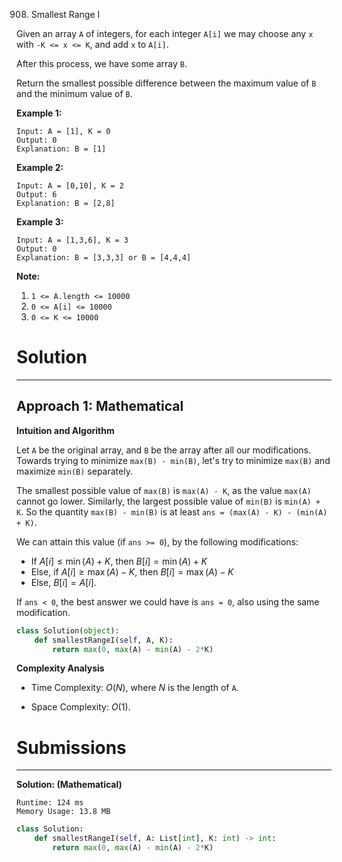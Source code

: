 908. Smallest Range I

Given an array `A` of integers, for each integer `A[i]` we may choose any `x` with `-K <= x <= K`, and add `x` to `A[i]`.

After this process, we have some array `B`.

Return the smallest possible difference between the maximum value of `B` and the minimum value of `B`.

 

**Example 1:**
```
Input: A = [1], K = 0
Output: 0
Explanation: B = [1]
```

**Example 2:**
```
Input: A = [0,10], K = 2
Output: 6
Explanation: B = [2,8]
```

**Example 3:**
```
Input: A = [1,3,6], K = 3
Output: 0
Explanation: B = [3,3,3] or B = [4,4,4]
```

**Note:**

1. `1 <= A.length <= 10000`
1. `0 <= A[i] <= 10000`
1. `0 <= K <= 10000`

# Solution
---
## Approach 1: Mathematical
**Intuition and Algorithm**

Let `A` be the original array, and `B` be the array after all our modifications. Towards trying to minimize `max(B) - min(B)`, let's try to minimize `max(B)` and maximize `min(B)` separately.

The smallest possible value of `max(B)` is `max(A) - K`, as the value `max(A)` cannot go lower. Similarly, the largest possible value of `min(B)` is `min(A) + K`. So the quantity `max(B) - min(B)` is at least `ans = (max(A) - K) - (min(A) + K)`.

We can attain this value (if `ans >= 0`), by the following modifications:

* If $A[i] \leq \min(A) + K$, then $B[i] = \min(A) + K$
* Else, if $A[i] \geq \max(A) - K$, then $B[i] = \max(A) - K$
* Else, $B[i] = A[i]$.

If `ans < 0`, the best answer we could have is `ans = 0`, also using the same modification.

```python
class Solution(object):
    def smallestRangeI(self, A, K):
        return max(0, max(A) - min(A) - 2*K)
```

**Complexity Analysis**

* Time Complexity: $O(N)$, where $N$ is the length of `A`.

* Space Complexity: $O(1)$.

# Submissions
---
**Solution: (Mathematical)**
```
Runtime: 124 ms
Memory Usage: 13.8 MB
```
```python
class Solution:
    def smallestRangeI(self, A: List[int], K: int) -> int:
        return max(0, max(A) - min(A) - 2*K)
```